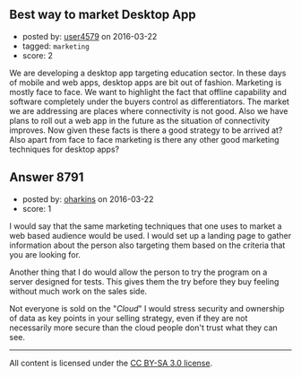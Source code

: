 ## Best way to market Desktop App

- posted by: [user4579](https://stackexchange.com/users/8091253/user4579) on 2016-03-22
- tagged: `marketing`
- score: 2

<p>We are developing a desktop app targeting education sector. In these days of mobile and web apps, desktop apps are bit out of fashion. Marketing is mostly face to face. We want to highlight the fact that offline capability and software completely under the buyers control as differentiators. The market we are addressing are places where connectivity is not good. Also we have plans to roll out a web app in the future as the situation of connectivity improves. Now given these facts is there a good strategy to be arrived at? Also apart from face to face marketing is there any other good marketing techniques for desktop apps?</p>



## Answer 8791

- posted by: [oharkins](https://stackexchange.com/users/1422371/oharkins) on 2016-03-22
- score: 1

<p>I would say that the same marketing techniques that one uses to market a web based audience would be used. I would set up a landing page to gather information about the person also targeting them based on the criteria that you are looking for.</p>

<p>Another thing that I do would allow the person to try the program on a server designed for tests. This gives them the try before they buy feeling without much work on the sales side.<br /> </p>

<p>Not everyone is sold on the "<em>Cloud</em>" I would stress security and ownership of data as key points in your selling strategy, even if they are not necessarily more secure than the cloud people don't trust what they can see. </p>




---

All content is licensed under the [CC BY-SA 3.0 license](https://creativecommons.org/licenses/by-sa/3.0/).
